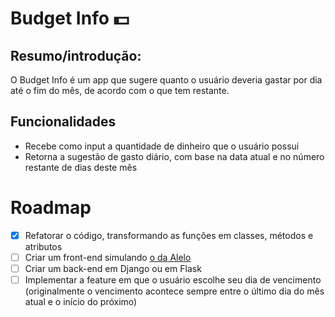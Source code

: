 # Budget Info 💵

## Resumo/introdução:

O Budget Info é um app que sugere quanto o usuário deveria gastar por dia até o fim do mês, de acordo com o que tem restante.

## Funcionalidades

* Recebe como input a quantidade de dinheiro que o usuário possui
* Retorna a sugestão de gasto diário, com base na data atual e no número restante de dias deste mês

# Roadmap

- [x] Refatorar o código, transformando as funções em classes, métodos e atributos
- [ ] Criar um front-end simulando [o da Alelo](https://www.meualelo.com.br/static/media/bannerapp_screen3.c744cff0.png)
- [ ] Criar um back-end em Django ou em Flask
- [ ] Implementar a feature em que o usuário escolhe seu dia de vencimento (originalmente o vencimento acontece sempre entre o último dia do mês atual e o início do próximo)